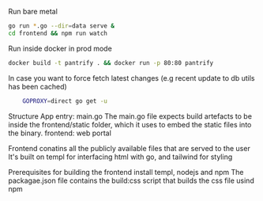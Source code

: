 Run bare metal

```bash
go run *.go --dir=data serve &
cd frontend && npm run watch
```

Run inside docker in prod mode

```bash
docker build -t pantrify . && docker run -p 80:80 pantrify
```

In case you want to force fetch latest changes (e.g recent update to db utils has been cached)

```bash
    GOPROXY=direct go get -u
```

Structure
App entry: main.go
The main.go file expects build artefacts to be inside the frontend/static folder,
which it uses to embed the static files into the binary.
frontend: web portal

Frontend conatins all the publicly available files that are served to the user
It's built on templ for interfacing html with go, and tailwind for styling

Prerequisites for building the frontend
install templ, nodejs and npm
The packagae.json file contains the build:css script that builds the css file usind npm
